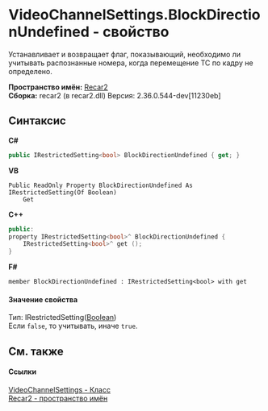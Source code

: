 # VideoChannelSettings.BlockDirectionUndefined - свойство
 

Устанавливает и возвращает флаг, показывающий, необходимо ли учитывать распознанные номера, когда перемещение ТС по кадру не определено.

**Пространство имён:**&nbsp;<a href="0dd0c505-07fc-c3e8-128c-d1a0701f2a29">Recar2</a><br />**Сборка:**&nbsp;recar2 (в recar2.dll) Версия: 2.36.0.544-dev[11230eb]

## Синтаксис

**C#**<br />
``` C#
public IRestrictedSetting<bool> BlockDirectionUndefined { get; }
```

**VB**<br />
``` VB
Public ReadOnly Property BlockDirectionUndefined As IRestrictedSetting(Of Boolean)
	Get
```

**C++**<br />
``` C++
public:
property IRestrictedSetting<bool>^ BlockDirectionUndefined {
	IRestrictedSetting<bool>^ get ();
}
```

**F#**<br />
``` F#
member BlockDirectionUndefined : IRestrictedSetting<bool> with get

```


#### Значение свойства
Тип:&nbsp;IRestrictedSetting(<a href="http://msdn2.microsoft.com/ru-ru/library/a28wyd50" target="_blank">Boolean</a>)<br />Если `false`, то учитывать, иначе `true`.

## См. также


#### Ссылки
<a href="e9c16317-8a46-c70d-6253-3004e99076b2">VideoChannelSettings - Класс</a><br /><a href="0dd0c505-07fc-c3e8-128c-d1a0701f2a29">Recar2 - пространство имён</a><br />